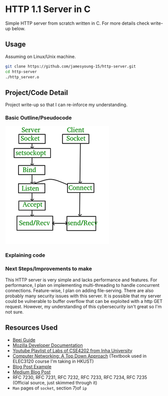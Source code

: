 # HTTP 1.1 Server in C
Simple HTTP server from scratch written in C. For more details check write-up below.

## Usage
Assuming on Linux/Unix machine.
``` bash
git clone https://github.com/jamesyoung-15/http-server.git
cd http-server
./http_server.o
```

## Project/Code Detail
Project write-up so that I can re-inforce my understanding.
### Basic Outline/Pseudocode
![alt text](./src/media/simple-socket-diagram.png) 

### Explaining code

### Next Steps/Improvements to make
This HTTP server is very simple and lacks performance and features. For performance, I plan on implementing multi-threading to handle concurrent connections. Feature-wise, I plan on adding file-serving. There are also probably many security issues with this server. It is possible that my server could be vulnerable to buffer overflow that can be exploited with a http GET request. However, my understanding of this cybersecurity isn't great so I'm not sure.

## Resources Used
- [Beej Guide](https://beej.us/guide/bgnet/html/#client-server-background)
- [Mozilla Developer Documentation](https://developer.mozilla.org/en-US/docs/Web/HTTP/Overview)
- [Youtube Playlist of Labs of CSE4202 from Inha University](https://www.youtube.com/playlist?list=PLZIwlOSv75K7jXcVABdIo3wyKp5NwXKlW) 
- [Computer Networking: A Top Down Approach](https://gaia.cs.umass.edu/kurose_ross/index.php) (Textbook used in ELEC3120 course I'm taking in HKUST)
- [Blog Post Example](https://bruinsslot.jp/post/simple-http-webserver-in-c/)
- [Medium Blog Post](https://medium.com/from-the-scratch/http-server-what-do-you-need-to-knoPostExample-simple-http-server-from-scratch-d1ef8945e4fa)
-  RFC 7230, RFC 7231, RFC 7232, RFC 7233, RFC 7234, RFC 7235 (Official source, just skimmed through it)
- `Man` pages of `socket`, section 7)of `ip` 